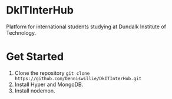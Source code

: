 # DkITInterHub
Platform for international students studying at Dundalk Institute of Technology. 

# Get Started
1. Clone the repository `git clone https://github.com/Denniswillie/DkITInterHub.git`
2. Install Hyper and MongoDB.
3. Install nodemon.
